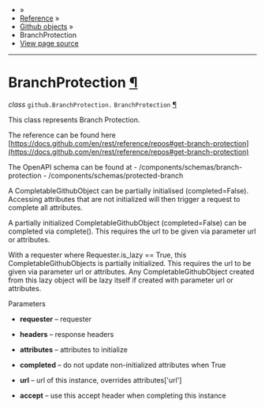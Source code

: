 - »
- [Reference](https://pygithub.readthedocs.io/en/stable/reference.html) »
- [Github objects](https://pygithub.readthedocs.io/en/stable/github_objects.html) »
- BranchProtection
- [View page source](https://pygithub.readthedocs.io/en/stable/_sources/github_objects/BranchProtection.rst.txt)

* * *

# BranchProtection [¶](https://pygithub.readthedocs.io/en/stable/github_objects/BranchProtection.html\#branchprotection "Permalink to this headline")

_class_ `github.BranchProtection.` `BranchProtection` [¶](https://pygithub.readthedocs.io/en/stable/github_objects/BranchProtection.html#github.BranchProtection.BranchProtection "Permalink to this definition")

This class represents Branch Protection.

The reference can be found here
[https://docs.github.com/en/rest/reference/repos#get-branch-protection](https://docs.github.com/en/rest/reference/repos#get-branch-protection)

The OpenAPI schema can be found at
\- /components/schemas/branch-protection
\- /components/schemas/protected-branch

A CompletableGithubObject can be partially initialised (completed=False). Accessing attributes that are not
initialized will then trigger a request to complete all attributes.

A partially initialized CompletableGithubObject (completed=False) can be completed
via complete(). This requires the url to be given via parameter url or attributes.

With a requester where Requester.is\_lazy == True, this CompletableGithubObjects is
partially initialized. This requires the url to be given via parameter url or attributes.
Any CompletableGithubObject created from this lazy object will be lazy itself if created with
parameter url or attributes.

Parameters

- **requester** – requester

- **headers** – response headers

- **attributes** – attributes to initialize

- **completed** – do not update non-initialized attributes when True

- **url** – url of this instance, overrides attributes\['url'\]

- **accept** – use this accept header when completing this instance